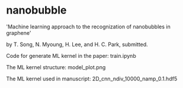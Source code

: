 # nanobubble
'Machine learning approach to the recognization of nanobubbles in graphene' 

by T. Song, N. Myoung, H. Lee, and H. C. Park, submitted.

Code for generate ML kernel in the paper: train.ipynb

The ML kernel structure: model_plot.png

The ML kernel used in manuscript: 2D_cnn_ndiv_10000_namp_0.1.hdf5

